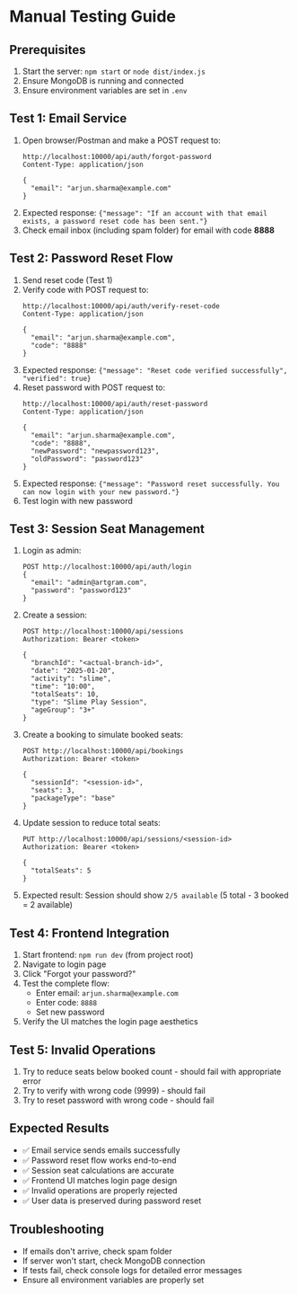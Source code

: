 # Manual Testing Guide

## Prerequisites
1. Start the server: `npm start` or `node dist/index.js`
2. Ensure MongoDB is running and connected
3. Ensure environment variables are set in `.env`

## Test 1: Email Service
1. Open browser/Postman and make a POST request to:
   ```
   http://localhost:10000/api/auth/forgot-password
   Content-Type: application/json
   
   {
     "email": "arjun.sharma@example.com"
   }
   ```
2. Expected response: `{"message": "If an account with that email exists, a password reset code has been sent."}`
3. Check email inbox (including spam folder) for email with code **8888**

## Test 2: Password Reset Flow
1. Send reset code (Test 1)
2. Verify code with POST request to:
   ```
   http://localhost:10000/api/auth/verify-reset-code
   Content-Type: application/json
   
   {
     "email": "arjun.sharma@example.com",
     "code": "8888"
   }
   ```
3. Expected response: `{"message": "Reset code verified successfully", "verified": true}`
4. Reset password with POST request to:
   ```
   http://localhost:10000/api/auth/reset-password
   Content-Type: application/json
   
   {
     "email": "arjun.sharma@example.com",
     "code": "8888",
     "newPassword": "newpassword123",
     "oldPassword": "password123"
   }
   ```
5. Expected response: `{"message": "Password reset successfully. You can now login with your new password."}`
6. Test login with new password

## Test 3: Session Seat Management
1. Login as admin:
   ```
   POST http://localhost:10000/api/auth/login
   {
     "email": "admin@artgram.com",
     "password": "password123"
   }
   ```
2. Create a session:
   ```
   POST http://localhost:10000/api/sessions
   Authorization: Bearer <token>
   
   {
     "branchId": "<actual-branch-id>",
     "date": "2025-01-20",
     "activity": "slime",
     "time": "10:00",
     "totalSeats": 10,
     "type": "Slime Play Session",
     "ageGroup": "3+"
   }
   ```
3. Create a booking to simulate booked seats:
   ```
   POST http://localhost:10000/api/bookings
   Authorization: Bearer <token>
   
   {
     "sessionId": "<session-id>",
     "seats": 3,
     "packageType": "base"
   }
   ```
4. Update session to reduce total seats:
   ```
   PUT http://localhost:10000/api/sessions/<session-id>
   Authorization: Bearer <token>
   
   {
     "totalSeats": 5
   }
   ```
5. Expected result: Session should show `2/5 available` (5 total - 3 booked = 2 available)

## Test 4: Frontend Integration
1. Start frontend: `npm run dev` (from project root)
2. Navigate to login page
3. Click "Forgot your password?"
4. Test the complete flow:
   - Enter email: `arjun.sharma@example.com`
   - Enter code: `8888`
   - Set new password
5. Verify the UI matches the login page aesthetics

## Test 5: Invalid Operations
1. Try to reduce seats below booked count - should fail with appropriate error
2. Try to verify with wrong code (9999) - should fail
3. Try to reset password with wrong code - should fail

## Expected Results
- ✅ Email service sends emails successfully
- ✅ Password reset flow works end-to-end
- ✅ Session seat calculations are accurate
- ✅ Frontend UI matches login page design
- ✅ Invalid operations are properly rejected
- ✅ User data is preserved during password reset

## Troubleshooting
- If emails don't arrive, check spam folder
- If server won't start, check MongoDB connection
- If tests fail, check console logs for detailed error messages
- Ensure all environment variables are properly set
